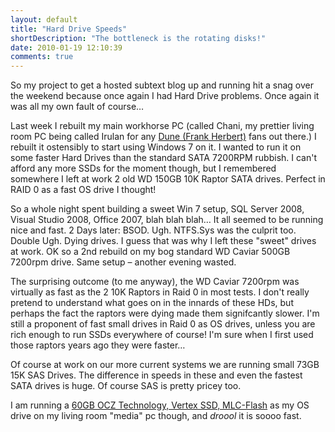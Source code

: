 ```yaml
---
layout: default
title: "Hard Drive Speeds"
shortDescription: "The bottleneck is the rotating disks!"
date: 2010-01-19 12:10:39
comments: true
---
```

So my project to get a hosted subtext blog up and running hit a snag over the weekend because once again I had Hard Drive problems. Once again it was all my own fault of course&hellip;

Last week I rebuilt my main workhorse PC (called Chani, my prettier living room PC being called Irulan for any [Dune (Frank Herbert)](http://www.amazon.co.uk/Dune-Frank-Herbert/dp/0450011844/ref=sr_1_1?ie=UTF8&amp;s=books&amp;qid=1263901782&amp;sr=8-1) fans out there.) I rebuilt it ostensibly to start using Windows 7 on it. I wanted to run it on some faster Hard Drives than the standard SATA 7200RPM rubbish. I can't afford any more SSDs for the moment though, but I remembered somewhere I left at work 2 old WD 150GB 10K Raptor SATA drives. Perfect in RAID 0 as a fast OS drive I thought!

So a whole night spent building a sweet Win 7 setup, SQL Server 2008, Visual Studio 2008, Office 2007, blah blah blah&hellip; It all seemed to be running nice and fast. 2 Days later: BSOD. Ugh. NTFS.Sys was the culprit too. Double Ugh. Dying drives. I guess that was why I left these "sweet" drives at work. OK so a 2nd rebuild on my bog standard WD Caviar 500GB 7200rpm drive. Same setup &ndash; another evening wasted.

The surprising outcome (to me anyway), the WD Caviar 7200rpm was virtually as fast as the 2 10K Raptors in Raid 0 in most tests. I don't really pretend to understand what goes on in the innards of these HDs, but perhaps the fact the raptors were dying made them signifcantly slower. I'm still a proponent of fast small drives in Raid 0 as OS drives, unless you are rich enough to run SSDs everywhere of course! I'm sure when I first used those raptors years ago they were faster&hellip;

Of course at work on our more current systems we are running small 73GB 15K SAS Drives. The difference in speeds in these and even the fastest SATA drives is huge. Of course SAS is pretty pricey too.

I am running a [60GB OCZ Technology, Vertex SSD, MLC-Flash](http://www.scan.co.uk/Products/60GB-OCZ-Technology-OCZSSD2-1VTX60G-MLC-25-SATA-3Gb-s-200MB-s-Read-and-160MB-s-Write-speed) as my OS drive on my living room "media" pc though, and *droool* it is soooo fast.
